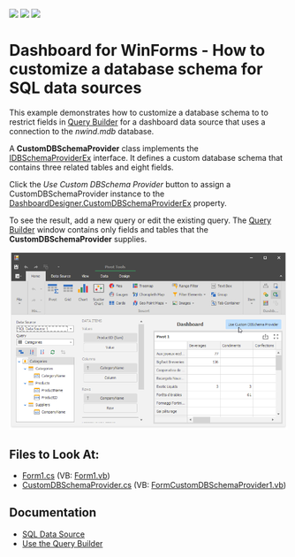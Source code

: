 <!-- default badges list -->
![](https://img.shields.io/endpoint?url=https://codecentral.devexpress.com/api/v1/VersionRange/128581398/19.1.3%2B)
[![](https://img.shields.io/badge/Open_in_DevExpress_Support_Center-FF7200?style=flat-square&logo=DevExpress&logoColor=white)](https://supportcenter.devexpress.com/ticket/details/E5051)
[![](https://img.shields.io/badge/📖_How_to_use_DevExpress_Examples-e9f6fc?style=flat-square)](https://docs.devexpress.com/GeneralInformation/403183)
<!-- default badges end -->
# Dashboard for WinForms - How to customize a database schema for SQL data sources

This example demonstrates how to customize a database schema to to restrict fields in [Query Builder](https://docs.devexpress.com/Dashboard/117275/winforms-dashboard/winforms-designer/ui-elements-and-customization/dialogs-and-wizards/query-builder?p=netframework) for a dashboard data source that uses a connection to the _nwind.mdb_ database.

A **CustomDBSchemaProvider** class implements the  [IDBSchemaProviderEx](https://docs.devexpress.com/CoreLibraries/DevExpress.DataAccess.Sql.IDBSchemaProviderEx) interface. It defines a custom database schema that contains three related tables and eight fields.

Click the _Use Custom DBSchema Provider_ button to assign a CustomDBSchemaProvider instance to the  [DashboardDesigner.CustomDBSchemaProviderEx](https://docs.devexpress.com/Dashboard/DevExpress.DashboardWin.DashboardDesigner.CustomDBSchemaProviderEx) property. 

To see the result, add a new query or edit the existing query. The [Query Builder](https://docs.devexpress.com/Dashboard/117275) window contains only fields and tables that the **CustomDBSchemaProvider** supplies.

![](/images/screenshot.png)

## Files to Look At:

* [Form1.cs](./CS/Dashboard_CustomSchemaProvider/Form1.cs) (VB: [Form1.vb](./VB/Dashboard_CustomSchemaProvider/Form1.vb))
* [CustomDBSchemaProvider.cs](./CS/Dashboard_CustomSchemaProvider/CustomDBSchemaProvider.cs) (VB: [FormCustomDBSchemaProvider1.vb](./VB/Dashboard_CustomSchemaProvider/CustomDBSchemaProvider.vb))

## Documentation

- [SQL Data Source](https://docs.devexpress.com/Dashboard/16151)
- [Use the Query Builder](http://docs.devexpress.com/Dashboard/16152)
